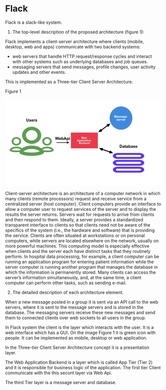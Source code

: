 # Flack

Flack is a slack-like system.

1) The top-level description of the proposed architecture (figure 1):

Flack implements a client-server architecture where clients (mobile, desktop, web and apps) communicate with two backend systems:
 - web servers that handle HTTP request/response cycles and interact with other systems such as underlying databases and job queues.
 - messaging servers that send messages, profile changes, user activity updates and other events.
 
This is implemented as a Three-tier Client Server Architecture.
 
 Figure 1
 
 ![Figure 1](https://github.com/JulianaYo/Flack/blob/main/system.png?raw=true)

Client-server architecture is an architecture of a computer network in which many clients (remote processors) request and receive service from a centralized server (host computer). Client computers provide an interface to allow a computer user to request services of the server and to display the results the server returns. Servers wait for requests to arrive from clients and then respond to them. Ideally, a server provides a standardized transparent interface to clients so that clients need not be aware of the specifics of the system (i.e., the hardware and software) that is providing the service. Clients are often situated at workstations or on personal computers, while servers are located elsewhere on the network, usually on more powerful machines. This computing model is especially effective when clients and the server each have distinct tasks that they routinely perform. In hospital data processing, for example, a client computer can be running an application program for entering patient information while the server computer is running another program that manages the database in which the information is permanently stored. Many clients can access the server’s information simultaneously, and, at the same time, a client computer can perform other tasks, such as sending e-mail. 

2) The detailed description of each architecture element.

When a new message posted in a group it is sent via an API call to the web servers, where it is sent to the message servers and is stored in the database. The messaging servers receive these new messages and send them to connected clients over web sockets to all users in the group.

In Flack system the client is the layer which interacts with the user. It is a web interface which has a GUI. On the image Figure 1 it is green icon with people. It can be implemented as mobile, desktop or web application. 

In the Three-tier Client Server Architecture concept it is a presentation layer.

The Web Application Backend is a layer which is called App Tier (Tier 2) and it is responsible for business logic of the application. The first tier Client communicate with the this secont layer via Web Api.

The third Tier layer is a message server and database.
